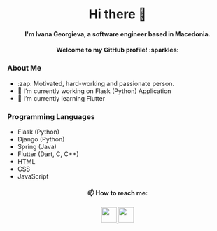 <h1 align="center">
Hi there 👋
</h1>

<h4 align="center">
I'm Ivana Georgieva, a software engineer based in Macedonia.
</h4>

<h4 align="center">
 Welcome to my GitHub profile! :sparkles:
 </h4>

<h3>
About Me
</h3>

<p>
<ul>
<li>:zap: Motivated, hard-working and passionate person.</l1>
<li>🔭 I’m currently working on Flask (Python) Application</li>
<li>🌱 I’m currently learning Flutter</li>
</ul>
</p>

<h3>
Programming Languages
</h3>

<p>
<ul>
<li>Flask (Python)</li>
<li>Django (Python)</li>
<li>Spring (Java)</li>
<li>Flutter (Dart, C, C++)</li>
<li>HTML</li>
<li>CSS</li>
<li>JavaScript</li>
</ul>
</p>

<h4 align="center">
📫 How to reach me:
</h4>

<p align="center">
  <a href="mailto:ivanageorgieva5@gmail.com">
    <img height="35" src="https://user-images.githubusercontent.com/75941337/185814665-e834706f-b369-4043-9d29-b1a29bdbc4f1.png"/>
  </a>
  <a href="https://www.linkedin.com/in/ivana-georgieva-a9632520b//">
    <img height="35" src="https://user-images.githubusercontent.com/75941337/185814731-f6942776-d103-4f94-9c01-c59de32fa98d.png"/>
  </a>
</p>
